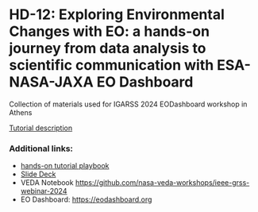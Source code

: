 # HD-12: Exploring Environmental Changes with EO: a hands-on journey from data analysis to scientific communication with ESA-NASA-JAXA EO Dashboard

Collection of materials used for IGARSS 2024 EODashboard workshop in Athens

[Tutorial description](https://www.2024.ieeeigarss.org/tutorials.php#tut10)


### Additional links:

- [hands-on tutorial playbook](https://docs.google.com/document/d/1SWEoPd5fn4-mXmUBod4ySgwSrcfuUB9Zlkh4p0zsUpc)
- [Slide Deck](https://github.com/eurodatacube/2024-IGARSS-EODashboard/blob/main/EO%20Dashboard%20IGARSS%202024.pptx)
- VEDA Notebook https://github.com/nasa-veda-workshops/ieee-grss-webinar-2024 
- EO Dashboard: https://eodashboard.org

